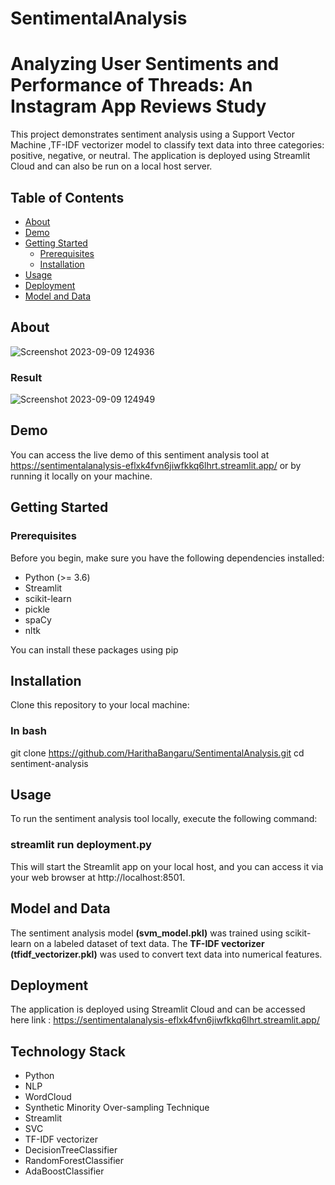 # SentimentalAnalysis
# Analyzing User Sentiments and Performance of Threads: An Instagram App Reviews Study
This project demonstrates sentiment analysis using a Support Vector Machine ,TF-IDF vectorizer model to classify text data into three categories: positive, negative, or neutral. The application is deployed using Streamlit Cloud and can also be run on a local host server.

## Table of Contents
- [About](#about)
- [Demo](#demo)
- [Getting Started](#getting-started)
  - [Prerequisites](#prerequisites)
  - [Installation](#installation)
- [Usage](#usage)
- [Deployment](#deployment)
- [Model and Data](#model-and-data)

## About
![Screenshot 2023-09-09 124936](https://github.com/HarithaBangaru/SentimentalAnalysis/assets/113615474/d84b89b7-966d-4822-8be6-1bf0921b3672)
### Result
![Screenshot 2023-09-09 124949](https://github.com/HarithaBangaru/SentimentalAnalysis/assets/113615474/d4b3191a-7a71-4a94-b54c-3d0543b098e6)

## Demo

You can access the live demo of this sentiment analysis tool at https://sentimentalanalysis-eflxk4fvn6jiwfkkq6lhrt.streamlit.app/ or by running it locally on your machine.

## Getting Started

### Prerequisites

Before you begin, make sure you have the following dependencies installed:
- Python (>= 3.6)
- Streamlit
- scikit-learn
- pickle
- spaCy
- nltk

You can install these packages using pip
## Installation
Clone this repository to your local machine:
### In bash
git clone https://github.com/HarithaBangaru/SentimentalAnalysis.git
cd sentiment-analysis

## Usage
To run the sentiment analysis tool locally, execute the following command:
### streamlit run deployment.py
This will start the Streamlit app on your local host, and you can access it via your web browser at http://localhost:8501.
## Model and Data
The sentiment analysis model **(svm_model.pkl)** was trained using scikit-learn on a labeled dataset of text data. The **TF-IDF vectorizer (tfidf_vectorizer.pkl)** was used to convert text data into numerical features.
## Deployment
The application is deployed using Streamlit Cloud and can be accessed here
link : https://sentimentalanalysis-eflxk4fvn6jiwfkkq6lhrt.streamlit.app/

## Technology Stack
- Python
- NLP
- WordCloud
- Synthetic Minority Over-sampling Technique
- Streamlit
- SVC
- TF-IDF vectorizer
- DecisionTreeClassifier
- RandomForestClassifier
- AdaBoostClassifier
